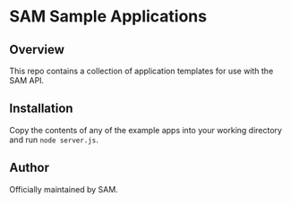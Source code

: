 # SAM Sample Applications

## Overview

This repo contains a collection of application templates for use with the SAM API.

## Installation

Copy the contents of any of the example apps into your working directory and run `node server.js`.

## Author

Officially maintained by SAM.